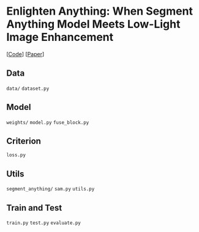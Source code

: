 # Enlighten Anything: When Segment Anything Model Meets Low-Light Image Enhancement 
[[Code](https://github.com/QihanZhao/enlighten-anything)]
[[Paper](https://arxiv.org/abs/2306.10286)]
## Data
`data/`
`dataset.py`

## Model
`weights/`
`model.py` 
`fuse_block.py`

## Criterion
`loss.py`

## Utils
`segment_anything/`
`sam.py`
`utils.py`

## Train and Test
`train.py`
`test.py`
`evaluate.py`
